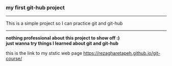 ### my first git-hub project

---

This is a simple project so I can practice git and git-hub

---

**nothing professional about this project to show off :)**  
**just wanna try things I learned about git and git-hub**

this is the link to my ststic web page
https://rezagharetapeh.github.io/git-course/
